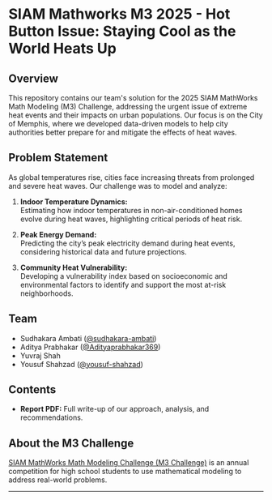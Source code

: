 # SIAM Mathworks M3 2025 - Hot Button Issue: Staying Cool as the World Heats Up

## Overview

This repository contains our team's solution for the 2025 SIAM MathWorks Math Modeling (M3) Challenge, addressing the urgent issue of extreme heat events and their impacts on urban populations. Our focus is on the City of Memphis, where we developed data-driven models to help city authorities better prepare for and mitigate the effects of heat waves.

## Problem Statement

As global temperatures rise, cities face increasing threats from prolonged and severe heat waves. Our challenge was to model and analyze:

1. **Indoor Temperature Dynamics:**  
   Estimating how indoor temperatures in non-air-conditioned homes evolve during heat waves, highlighting critical periods of heat risk.

2. **Peak Energy Demand:**  
   Predicting the city’s peak electricity demand during heat events, considering historical data and future projections.

3. **Community Heat Vulnerability:**  
   Developing a vulnerability index based on socioeconomic and environmental factors to identify and support the most at-risk neighborhoods.

## Team

- Sudhakara Ambati ([@sudhakara-ambati](https://github.com/sudhakara-ambati))
- Aditya Prabhakar ([@Adityaprabhakar369](https://github.com/adityaprabhakar369))
- Yuvraj Shah
- Yousuf Shahzad ([@yousuf-shahzad](https://github.com/yousuf-shahzad))

## Contents

- **Report PDF:** Full write-up of our approach, analysis, and recommendations.

## About the M3 Challenge

[SIAM MathWorks Math Modeling Challenge (M3 Challenge)](https://m3challenge.siam.org/) is an annual competition for high school students to use mathematical modeling to address real-world problems.

---
